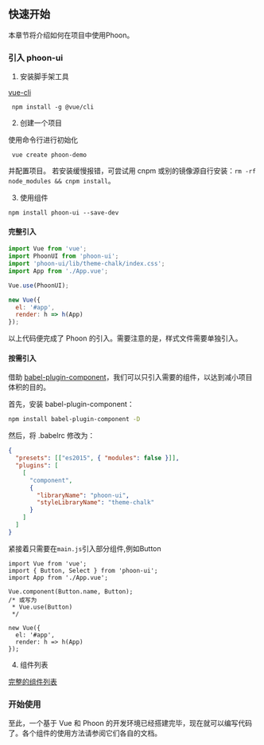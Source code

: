 ## 快速开始

本章节将介绍如何在项目中使用Phoon。

### 引入 phoon-ui

1. 安装脚手架工具

[vue-cli](https://github.com/vuejs/vue-cli)

```shell
 npm install -g @vue/cli
```
2. 创建一个项目

使用命令行进行初始化

```shell
 vue create phoon-demo
```

并配置项目。
若安装缓慢报错，可尝试用 cnpm 或别的镜像源自行安装：```rm -rf node_modules && cnpm install```。


3. 使用组件


```shell
npm install phoon-ui --save-dev
```

#### 完整引入

```javascript
import Vue from 'vue';
import PhoonUI from 'phoon-ui';
import 'phoon-ui/lib/theme-chalk/index.css';
import App from './App.vue';

Vue.use(PhoonUI);

new Vue({
  el: '#app',
  render: h => h(App)
});
```

以上代码便完成了 Phoon 的引入。需要注意的是，样式文件需要单独引入。


#### 按需引入

借助 [babel-plugin-component](https://github.com/QingWei-Li/babel-plugin-component)，我们可以只引入需要的组件，以达到减小项目体积的目的。

首先，安装 babel-plugin-component：

```bash
npm install babel-plugin-component -D
```

然后，将 .babelrc 修改为：

```json
{
  "presets": [["es2015", { "modules": false }]],
  "plugins": [
    [
      "component",
      {
        "libraryName": "phoon-ui",
        "styleLibraryName": "theme-chalk"
      }
    ]
  ]
}
```

紧接着只需要在`main.js`引入部分组件,例如Button

```
import Vue from 'vue';
import { Button, Select } from 'phoon-ui';
import App from './App.vue';

Vue.component(Button.name, Button);
/* 或写为
 * Vue.use(Button)
 */

new Vue({
  el: '#app',
  render: h => h(App)
});

```

4. 组件列表

[完整的组件列表](https://github.com/JferLao/Phoon-ui/blob/main/components.json)


### 开始使用

至此，一个基于 Vue 和 Phoon 的开发环境已经搭建完毕，现在就可以编写代码了。各个组件的使用方法请参阅它们各自的文档。